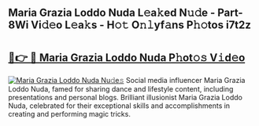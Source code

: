 ## Maria Grazia Loddo Nuda L𝚎a𝚔ed N𝚞𝚍e - Part-8Wi Vi𝚍𝚎o L𝚎a𝚔s - H𝚘𝚝 O𝚗𝚕yf𝚊ns P𝚑𝚘tos i7t2z

# <h2><a href="http://kfcf1l.oniu.top/?m=Maria+Grazia+Loddo+Nuda">🔗👉 🔴 Maria Grazia Loddo Nuda P𝚑ot𝚘𝚜 V𝚒d𝚎o</a></h2>

[![Maria Grazia Loddo Nuda Nu𝚍e𝚜](https://i.imgur.com/0qMVB7G.gif)](http://kfcf1l.oniu.top/?m=Maria+Grazia+Loddo+Nuda)
Social media influencer Maria Grazia Loddo Nuda, famed for sharing dance and lifestyle content, including presentations and personal blogs. Brilliant illusionist Maria Grazia Loddo Nuda, celebrated for their exceptional skills and accomplishments in creating and performing magic tricks.  
